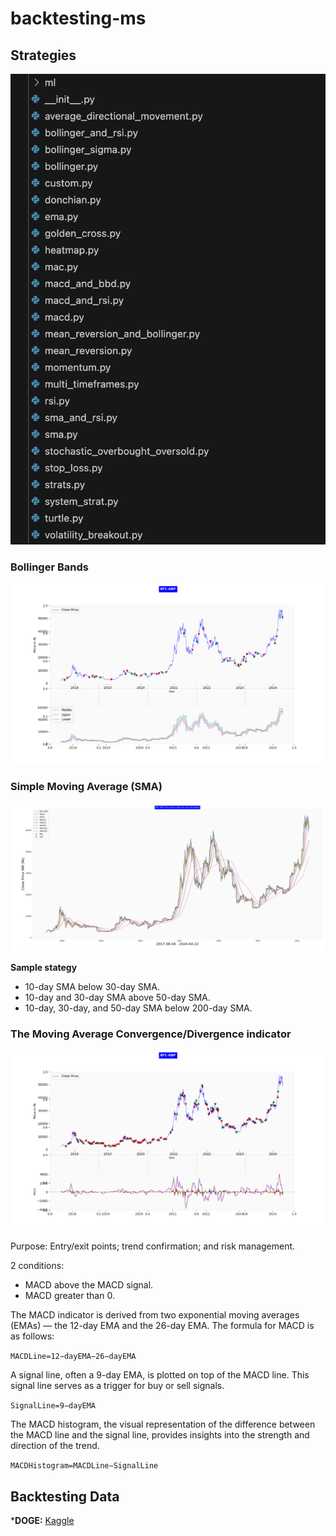 # backtesting-ms

## Strategies

![Strats](./assets/strats.png)

### Bollinger Bands
![Bollinger chart](./assets/bollinger.png)

### Simple Moving Average (SMA)
![SMA chart](./assets/sma.png)

**Sample stategy**
- 10-day SMA below 30-day SMA.
- 10-day and 30-day SMA above 50-day SMA.
- 10-day, 30-day, and 50-day SMA below 200-day SMA.

### The Moving Average Convergence/Divergence indicator
![MACD chart](./assets/macd.png)

Purpose: Entry/exit points; trend confirmation; and risk management.

2 conditions:
- MACD above the MACD signal.
- MACD greater than 0.

The MACD indicator is derived from two exponential moving averages (EMAs) — the 12-day EMA and the 26-day EMA. The formula for MACD is as follows:

``MACDLine=12−dayEMA−26−dayEMA``

A signal line, often a 9-day EMA, is plotted on top of the MACD line. This signal line serves as a trigger for buy or sell signals.

``SignalLine=9−dayEMA``

The MACD histogram, the visual representation of the difference between the MACD line and the signal line, provides insights into the strength and direction of the trend.

``MACDHistogram=MACDLine−SignalLine``

## Backtesting Data

***DOGE:** [Kaggle](https://www.kaggle.com/datasets/svaningelgem/crypto-currencies-daily-prices?select=DOGE.csv)